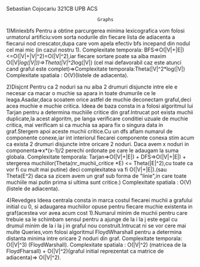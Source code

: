 Sebastian Cojocariu 321CB UPB ACS										                  
                                      
                                      Graphs
1)Minlexbfs
	Pentru a obtine parcurgerea minima lexicografica vom folosi urmatorul
artificiu:vom sorta nodurile din fiecare lista de adiacenta a fiecarui nod
crescator,dupa care vom apela efectiv bfs incepand din nodul cel mai mic
(in cazul nostru 1). 
	Complexitate temporala: BFS=>O(|V|+|E|)<=O(|V|+|V|^2)=O(|V|^2),iar fiecare 
sortare poate sa aiba maxim O(|V|*log(|V|))=>Theta(|V|^2*log(|V|) 
(cel mai defavorabil caz este atunci cand graful este complet)=>Complexitate 
temporala:Theta(|V|^2*log(|V|)
	Complexitate spatiala : O(V)(listele de adiacenta).


2)Disjcnt
	Pentru ca 2 noduri sa nu aiba 2 drumuri disjuncte intre ele e necesar ca 
macar o muchie sa apara in toate drumurile ce le leaga.Asadar,daca scoatem orice 
astfel de muchie deconectam graful,deci acea muchie e muchie critica.
	Ideea de baza consta in a folosi algoritmul lui Tarjan pentru a determina
muchiile critice din graf.Intrucat pot exista muchii duplicate,la acest algoritm,
pe langa verificare conditiei uzuale de muchie critica,
mai verificam si ca muchia sa apara fix o singura data in graf.Stergem apoi aceste
muchii critice.Cu un dfs aflam numarul de componente conexe,iar int interiorul fiecarei
componente conexa stim acum ca exista 2 drumuri disjuncte intre oricare 2 noduri.
Daca avem x noduri in componenta=>x*(x-1)/2 perechi ordonate pe care le adaugam la 
suma globala.
	Complexitate temporala: Tarjan=>O(|V|+|E|) + DFS=>O(|V|+|E|) + stergerea
muchiilor(Theta(nr_muchii_critice *E) <= Theta(|E|^2),cu toate ca vor fi cu mult mai putine)
deci complexitatea va fi O(|V|+|E|).(sau Theta(E^2) daca sa zicem avem un graf 
sub forma de "linie",in care toate muchiile mai putin prima si ultima sunt critice.)
	Complexitate spatiala : O(V)(listele de adiacenta).	

4)Revedges
	Ideea centrala consta in marca costul fiecarei muchii a grafului initial cu 0,
si adaugarea muchiilor opuse pentru fiecare muchie existenta in graf(acestea vor avea
acum cost 1).Numarul minim de muchii pentru care trebuie sa le schimbam sensul pentru a ajunge
de la i la j este egal cu drumul minim de la i la j in graful nou construit.Intrucat
ni se vor cere mai multe Queries,vom folosi algoritmul FloydWharshall pentru a determina distanta
minima intre oricare 2 noduri din graf.
	Complexitate temporala: O(|V|^3) (FloydWarshall).
	Complexitate spatiala : O(|V|^2) (matricea de la FloydFharsall) + O(|V|^2)(graful initial
reprezentat ca matrice de adiacenta)=> O(|V|^2).	
